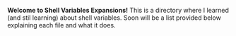 **Welcome to Shell Variables Expansions!**
This is a directory where I learned (and stil learning) about shell variables. Soon will be a list provided below explaining each file and what it does. 
